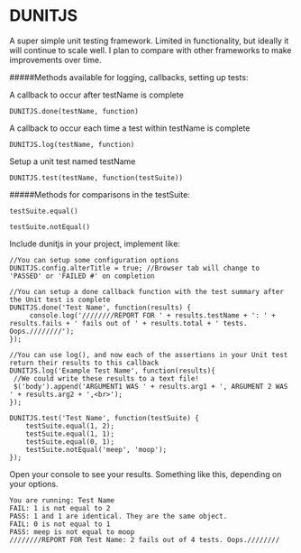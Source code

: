 DUNITJS
=======

A super simple unit testing framework.  Limited in functionality, but ideally it will continue to scale well.  I plan to compare with other frameworks to make improvements over time.

#####Methods available for logging, callbacks, setting up tests:

A callback to occur after testName is complete

	DUNITJS.done(testName, function)

A callback to occur each time a test within testName is complete

	DUNITJS.log(testName, function)

Setup a unit test named testName

	DUNITJS.test(testName, function(testSuite))

#####Methods for comparisons in the testSuite:

	testSuite.equal()

	testSuite.notEqual()

Include dunitjs in your project, implement like:



    //You can setup some configuration options
    DUNITJS.config.alterTitle = true; //Browser tab will change to 'PASSED' or 'FAILED #' on completion

    //You can setup a done callback function with the test summary after the Unit test is complete
    DUNITJS.done('Test Name', function(results) {
		 console.log('////////REPORT FOR ' + results.testName + ': ' + results.fails + ' fails out of ' + results.total + ' tests. Oops.////////');
    });
    
    //You can use log(), and now each of the assertions in your Unit test return their results to this callback
    DUNITJS.log('Example Test Name', function(results){
	 //We could write these results to a text file!
	 $('body').append('ARGUMENT1 WAS ' + results.arg1 + ', ARGUMENT 2 WAS ' + results.arg2 + ',<br>');
    });
    
    DUNITJS.test('Test Name', function(testSuite) { 
        testSuite.equal(1, 2);
        testSuite.equal(1, 1);
        testSuite.equal(0, 1);
        testSuite.notEqual('meep', 'moop');
    });

Open your console to see your results.  Something like this, depending on your options. 

    You are running: Test Name
    FAIL: 1 is not equal to 2
    PASS: 1 and 1 are identical. They are the same object.
    FAIL: 0 is not equal to 1
    PASS: meep is not equal to moop
    ////////REPORT FOR Test Name: 2 fails out of 4 tests. Oops.////////
